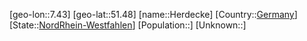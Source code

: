 ﻿---
location: [51.48,7.43]
type: City
tags:
- geo/City


SpocWebEntityId: 30895
isDeleted: false
confidential: public

---
[geo-lon::7.43]
[geo-lat::51.48]
[name::Herdecke]
[Country::[Germany](geo/Continent/Europe/Germany.md)]
[State::[NordRhein-Westfahlen](NordRhein-Westfahlen)]
[Population::]
[Unknown::]

